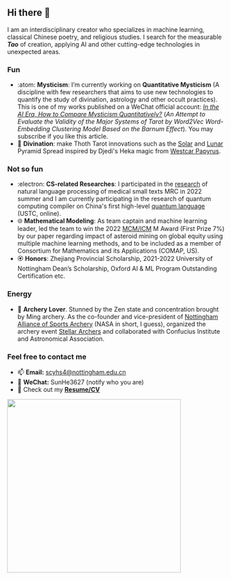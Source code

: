 ## Hi there 👋


I am an interdisciplinary creator who specializes in machine learning, classical Chinese poetry, and religious studies. I search for the measurable ***Tao*** of creation, applying AI and other cutting-edge technologies in unexpected areas.

### Fun
- :atom: **Mysticism**: I’m currently working on **Quantitative Mysticism** (A discipline with few researchers that aims to use new technologies to quantify the study of divination, astrology and other occult practices). This is one of my works published on a WeChat official account: [*In the AI Era, How to Compare Mysticism Quantitatively?*](https://mp.weixin.qq.com/s/5g5VZLNrwtjUNY1UV4_SXg) (*An Attempt to Evaluate the Validity of the Major Systems of Tarot by Word2Vec Word-Embedding Clustering Model Based on the Barnum Effect*). You may subscribe if you like this article.
- :crystal_ball: **Divination**: make Thoth Tarot innovations such as the [Solar](https://github.com/Sunhotep/Sunhotep/blob/main/Solar_Pyramid.png) and [Lunar](https://github.com/Sunhotep/Sunhotep/blob/main/Lunar_Pyramid.png) Pyramid Spread inspired by Djedi's Heka magic from [Westcar Papyrus](https://mjn.host.cs.st-andrews.ac.uk/egyptian/texts/corpus/pdf/Westcar.pdf).
### Not so fun
- :electron: **CS-related Researches**: I participated in the [research](https://github.com/Sunhotep/MediQA-Model) of natural language processing of medical small texts MRC in 2022 summer and I am currently participating in the research of quantum computing compiler on China's first high-level [quantum language](https://github.com/Sunhotep/quantric-project) (USTC, online).
- :globe_with_meridians: **Mathematical Modeling**: As team captain and machine learning leader, led the team to win the 2022 [MCM/ICM](https://www.comap.com/contests/mcm-icm) M Award (First Prize 7%) by our paper regarding impact of asteroid mining on global equity using multiple machine learning methods, and to be included as a member of Consortium for Mathematics and its Applications (COMAP, US).
- :rosette: **Honors**: Zhejiang Provincial Scholarship, 2021-2022 University of Nottingham Dean’s Scholarship, Oxford AI & ML Program Outstanding Certification etc.
### Energy
- :dart: **Archery Lover**. Stunned by the Zen state and concentration brought by Ming archery. As the co-founder and vice-president of [Nottingham Alliance of Sports Archery](https://mp.weixin.qq.com/s?__biz=MzkyNDMyNjYxNQ==&mid=2247483849&idx=1&sn=0a329a6cd969196af577c5e2a49a52ba&chksm=c1d6ce71f6a1476712b6809dec9903f242769dd144c3ed7be559d5b0721abb3d151dcf058e8c&mpshare=1&scene=1&srcid=10303vfvJaPyeC7Sg13DlJSW&sharer_sharetime=1667111589137&sharer_shareid=34c6fb97f54974a52a00cd0f20cb565e#rd) (NASA in short, I guess), organized the archery event [Stellar Archers](https://mp.weixin.qq.com/s?__biz=MzkyNDMyNjYxNQ==&mid=2247483777&idx=1&sn=ddf0e0df0561c72fc455ba8ccba6b406&chksm=c1d6ce39f6a1472f282b3985ccd7f69a1c1e34772c54897c0aab4a9a802244717852d7fd9f12&mpshare=1&scene=1&srcid=10300xcFDKdp3T0HsiehPTZL&sharer_sharetime=1667111575414&sharer_shareid=34c6fb97f54974a52a00cd0f20cb565e#rd) and collaborated with Confucius Institute and Astronomical Association.
### Feel free to contact me
- 📫 **Email:** scyhs4@nottingham.edu.cn
- 💬 **WeChat:** SunHe3627 (notify who you are)
- 🧸 Check out my **[Resume/CV](https://github.com/Sunhotep/Sunhotep/blob/main/Long-CV.pdf)**
<img src="https://github.com/Sunhotep/Sunhotep/blob/main/hello-sthtp-welcome.png" width="400">
